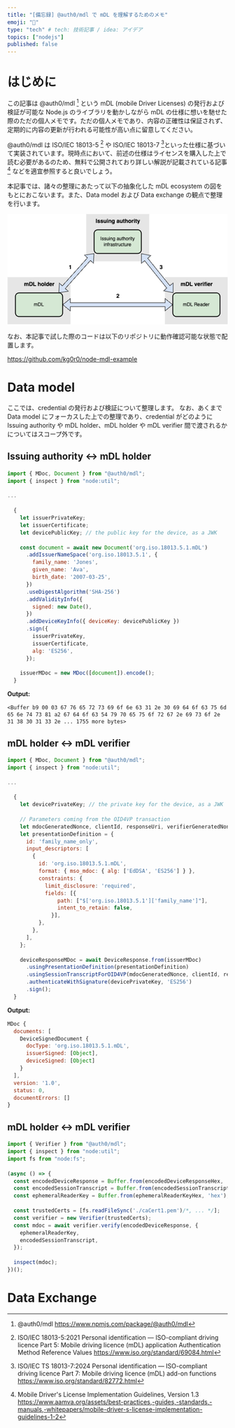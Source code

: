```yaml
---
title: "[備忘録] @auth0/mdl で mDL を理解するためのメモ"
emoji: "🪪"
type: "tech" # tech: 技術記事 / idea: アイデア
topics: ["nodejs"]
published: false
---
```


# はじめに

この記事は @auth0/mdl [^1] という mDL (mobile Driver Licenses) の発行および検証が可能な Node.js のライブラリを動かしながら mDL の仕様に想いを馳せた際のただの個人メモです。ただの個人メモであり、内容の正確性は保証されず、定期的に内容の更新が行われる可能性が高い点に留意してください。

@auth0/mdl は ISO/IEC 18013-5 [^2] や ISO/IEC 18013-7 [^3]といった仕様に基づいて実装されています。現時点において、前述の仕様はライセンスを購入した上で読む必要があるのため、無料で公開されており詳しい解説が記載されている記事 [^4] などを適宜参照すると良いでしょう。

本記事では、諸々の整理にあたって以下の抽象化した mDL ecosystem の図をもとにおこないます。また、Data model および Data exchange の観点で整理を行います。

![mDL interfaces](/images/792909b06d11bd/mDL_interfaces.png)

なお、本記事で試した際のコードは以下のリポジトリに動作確認可能な状態で配置します。

https://github.com/kg0r0/node-mdl-example

# Data model

ここでは、credential の発行および検証について整理します。
なお、あくまで Data model にフォーカスした上での整理であり、credential がどのように Issuing authority や mDL holder、mDL holder や mDL verifier 間で渡されるかについてはスコープ外です。

## Issuing authority <-> mDL holder

```js
import { MDoc, Document } from "@auth0/mdl";
import { inspect } from "node:util";

...

  {
    let issuerPrivateKey;
    let issuerCertificate;
    let devicePublicKey; // the public key for the device, as a JWK

    const document = await new Document('org.iso.18013.5.1.mDL')
      .addIssuerNameSpace('org.iso.18013.5.1', {
        family_name: 'Jones',
        given_name: 'Ava',
        birth_date: '2007-03-25',
      })
      .useDigestAlgorithm('SHA-256')
      .addValidityInfo({
        signed: new Date(),
      })
      .addDeviceKeyInfo({ deviceKey: devicePublicKey })
      .sign({
        issuerPrivateKey,
        issuerCertificate,
        alg: 'ES256',
      });

    issuerMDoc = new MDoc([document]).encode();
  }
```

**Output:**

```
<Buffer b9 00 03 67 76 65 72 73 69 6f 6e 63 31 2e 30 69 64 6f 63 75 6d 65 6e 74 73 81 a2 67 64 6f 63 54 79 70 65 75 6f 72 67 2e 69 73 6f 2e 31 38 30 31 33 2e ... 1755 more bytes>
```

## mDL holder <-> mDL verifier

```js
import { MDoc, Document } from "@auth0/mdl";
import { inspect } from "node:util";

...

  {
    let devicePrivateKey; // the private key for the device, as a JWK

    // Parameters coming from the OID4VP transaction
    let mdocGeneratedNonce, clientId, responseUri, verifierGeneratedNonce;
    let presentationDefinition = {
      id: 'family_name_only',
      input_descriptors: [
        {
          id: 'org.iso.18013.5.1.mDL',
          format: { mso_mdoc: { alg: ['EdDSA', 'ES256'] } },
          constraints: {
            limit_disclosure: 'required',
            fields: [{
                path: ["$['org.iso.18013.5.1']['family_name']"],
                intent_to_retain: false,
              }],
          },
        },
      ],
    };

    deviceResponseMDoc = await DeviceResponse.from(issuerMDoc)
      .usingPresentationDefinition(presentationDefinition)
      .usingSessionTranscriptForOID4VP(mdocGeneratedNonce, clientId, responseUri, verifierGeneratedNonce)
      .authenticateWithSignature(devicePrivateKey, 'ES256')
      .sign();
  }
```

**Output:**

```js
MDoc {
  documents: [
    DeviceSignedDocument {
      docType: 'org.iso.18013.5.1.mDL',
      issuerSigned: [Object],
      deviceSigned: [Object]
    }
  ],
  version: '1.0',
  status: 0,
  documentErrors: []
}
```


## mDL holder <-> mDL verifier

```js
import { Verifier } from "@auth0/mdl";
import { inspect } from "node:util";
import fs from "node:fs";

(async () => {
  const encodedDeviceResponse = Buffer.from(encodedDeviceResponseHex, 'hex');
  const encodedSessionTranscript = Buffer.from(encodedSessionTranscriptHex, 'hex');
  const ephemeralReaderKey = Buffer.from(ephemeralReaderKeyHex, 'hex');

  const trustedCerts = [fs.readFileSync('./caCert1.pem')/*, ... */];
  const verifier = new Verifier(trustedCerts);
  const mdoc = await verifier.verify(encodedDeviceResponse, {
    ephemeralReaderKey,
    encodedSessionTranscript,
  });

  inspect(mdoc);
})();
```

# Data Exchange

[^1]: @auth0/mdl https://www.npmjs.com/package/@auth0/mdl
[^2]: ISO/IEC 18013-5:2021 Personal identification — ISO-compliant driving licence Part 5: Mobile driving licence (mDL) application Authentication Method Reference Values https://www.iso.org/standard/69084.html
[^3]: ISO/IEC TS 18013-7:2024 Personal identification — ISO-compliant driving licence Part 7: Mobile driving licence (mDL) add-on functions https://www.iso.org/standard/82772.html
[^4]: Mobile Driver's License Implementation Guidelines, Version 1.3 https://www.aamva.org/assets/best-practices,-guides,-standards,-manuals,-whitepapers/mobile-driver-s-license-implementation-guidelines-1-2